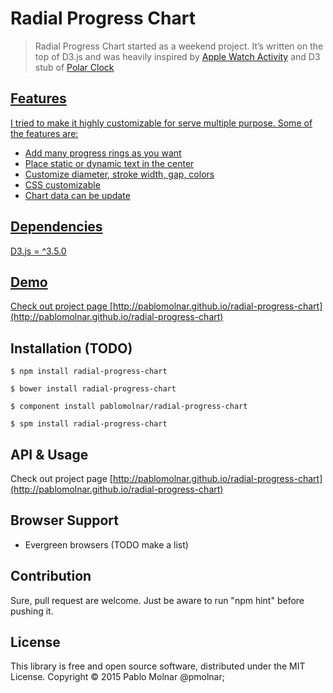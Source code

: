 # Radial Progress Chart

> Radial Progress Chart started as a weekend project. It’s written on the top of D3.js and was heavily inspired by <a href="https://www.apple.com/watch/health-and-fitness/">Apple Watch Activity</a> and D3 stub of <a href="http://bl.ocks.org/mbostock/1096355">Polar Clock

## Features

I tried to make it highly customizable for serve multiple purpose. Some of the features are:

- Add many progress rings as you want
- Place static or dynamic text in the center
- Customize diameter, stroke width, gap, colors
- CSS customizable
- Chart data can be update

## Dependencies

D3.js = ^3.5.0

## Demo

Check out project page [http://pablomolnar.github.io/radial-progress-chart](http://pablomolnar.github.io/radial-progress-chart)

## Installation (TODO)

    $ npm install radial-progress-chart

    $ bower install radial-progress-chart

    $ component install pablomolnar/radial-progress-chart
    
    $ spm install radial-progress-chart

## API & Usage

Check out project page [http://pablomolnar.github.io/radial-progress-chart](http://pablomolnar.github.io/radial-progress-chart)


## Browser Support

- Evergreen browsers (TODO make a list)

## Contribution
Sure, pull request are welcome. Just be aware to run "npm hint" before pushing it.

## License
This library is free and open source software, distributed under the MIT License.
Copyright © 2015 Pablo Molnar @pmolnar;

